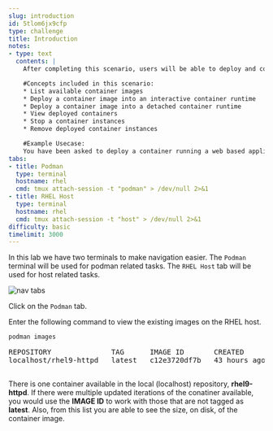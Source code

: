 ```yaml
---
slug: introduction
id: 5tlom6jx9cfp
type: challenge
title: Introduction
notes:
- type: text
  contents: |
    After completing this scenario, users will be able to deploy and control an already defined container image.

    #Concepts included in this scenario:
    * List available container images
    * Deploy a container image into an interactive container runtime
    * Deploy a container image into a detached container runtime
    * View deployed containers
    * Stop a container instances
    * Remove deployed container instances

    #Example Usecase:
    You have been asked to deploy a container running a web based application onto a server in your environment.  In addition to deploying it, you need to be able to start alternate copies and remove any non-running containers.
tabs:
- title: Podman
  type: terminal
  hostname: rhel
  cmd: tmux attach-session -t "podman" > /dev/null 2>&1
- title: RHEL Host
  type: terminal
  hostname: rhel
  cmd: tmux attach-session -t "host" > /dev/null 2>&1
difficulty: basic
timelimit: 3000
---
```

In this lab we have two terminals to make navigation easier. The `Podman` terminal will be used for podman related tasks. The `RHEL Host` tab will be used for host related tasks.

![nav tabs](../assets/navtabs.png)

Click on the `Podman` tab.

Enter the following command to view the existing images on the RHEL host.

```bash
podman images
```

<pre class=file>
REPOSITORY              TAG      IMAGE ID       CREATED        SIZE
localhost/rhel9-httpd   latest   c12e3720df7b   43 hours ago   499 MB

</pre>

There is one container available in the local (localhost) repository,
__rhel9-httpd__.  If there were multiple updated iterations of the conatiner
available, you would use the __IMAGE ID__ to work with those that are not
tagged as __latest__.  Also, from this list you are able to see the size, on
disk, of the container image.
